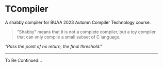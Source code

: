 # TCompiler

A shabby compiler for BUAA 2023 Autumn Compiler Technology course.

> "Shabby" means that it is not a complete compiler, but a toy compiler that can only compile a small subset of C language.

_"Pass the point of no return, the final threshold."_

---

To Be Continued...

